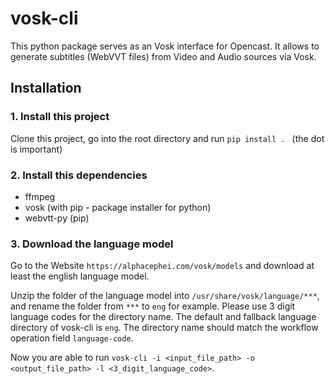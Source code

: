 # vosk-cli

This python package serves as an Vosk interface for Opencast. It allows to generate subtitles (WebVVT files) from Video and Audio sources via Vosk.

## Installation

### 1. Install this project

Clone this project, go into the root directory and run `pip install . ` (the dot is important)

### 2. Install this dependencies

- ffmpeg
- vosk (with pip - package installer for python)
- webvtt-py (pip)

### 3. Download the language model

Go to the Website `https://alphacephei.com/vosk/models` and download at least the english language model.

Unzip the folder of the language model into `/usr/share/vosk/language/***`, and rename the folder from `***` to `eng` for example.
Please use 3 digit language codes for the directory name. The default and fallback language directory of vosk-cli is `eng`.
The directory name should match the workflow operation field `language-code`.

Now you are able to run `vosk-cli -i <input_file_path> -o <output_file_path> -l <3_digit_language_code>`.
